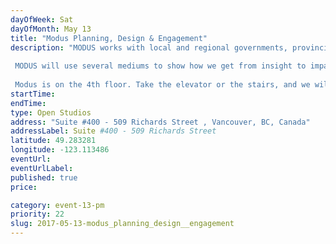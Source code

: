 ```yaml
---
dayOfWeek: Sat
dayOfMonth: May 13
title: "Modus Planning, Design & Engagement"
description: "MODUS works with local and regional governments, provincial agencies, crown corporations, non-profits, universities, community groups, school boards, libraries and progressive developers to address their most critical issues and make a real difference.  MODUS will use several mediums to show how we get from insight to impact in our work as planners, designers, and engagement specialists. These will include videos we've produced, a photo reel, a design exercise, and boards displaying high-impact projects.   Modus is on the 4th floor. Take the elevator or the stairs, and we will greet you there."
startTime: 
endTime: 
type: Open Studios
address: "Suite #400 - 509 Richards Street , Vancouver, BC, Canada"
addressLabel: Suite #400 - 509 Richards Street 
latitude: 49.283281
longitude: -123.113486
eventUrl: 
eventUrlLabel: 
published: true
price: 

category: event-13-pm
priority: 22
slug: 2017-05-13-modus_planning_design__engagement
---
```

